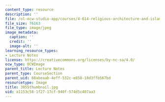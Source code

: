 ```yaml
---
content_type: resource
description: ''
file: /ol-ocw-studio-app/courses/4-614-religious-architecture-and-islamic-cultures-fall-2002/a1153c581f2717cf940f574d5c407aa3_3055thumbnail.jpg
file_size: 76163
file_type: image/jpeg
image_metadata:
  caption: ''
  credit: ''
  image-alt: ''
learning_resource_types:
- Lecture Notes
license: https://creativecommons.org/licenses/by-nc-sa/4.0/
ocw_type: OCWImage
parent_title: Lecture Notes
parent_type: CourseSection
parent_uid: 68abeaab-4eff-532c-e858-18d3ffb567bd
resourcetype: Image
title: 3055thumbnail.jpg
uid: a1153c58-1f27-17cf-940f-574d5c407aa3
---
```


